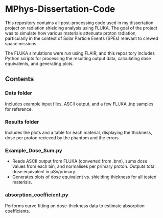 # MPhys-Dissertation-Code
This repository contains all post-processing code used in my dissertation project on radiation shielding analysis using FLUKA. The goal of the project was to simulate how various materials attenuate proton radiation, particularly in the context of Solar Particle Events (SPEs) relevant to crewed space missions.

The FLUKA simulations were run using FLAIR, and this repository includes Python scripts for processing the resulting output data, calculating dose equivalents, and generating plots.

## Contents
### Data folder
Includes example input files, ASCII output, and a few FLUKA .inp samples for reference.

### Results folder
Includes the plots and a table for each material, displaying the thickness, dose per proton recieved by the phantom and the errors.

### Example_Dose_Sum.py
* Reads ASCII output from FLUKA (converted from .bnn), sums dose values from each bin, and normalises per primary proton. Outputs total dose equivalent in pSv/primary.
* Generates plots of dose equivalent vs. shielding thickness for all tested materials.

### absorption_coefficient.py
Performs curve fitting on dose-thickness data to estimate absorption coefficients.